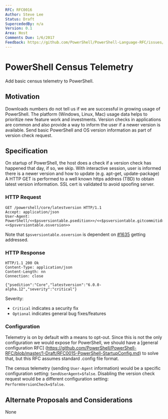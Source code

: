 ```yaml
---
RFC: RFC0016
Author: Steve Lee
Status: Draft
SupercededBy: n/a
Version: 0.1
Area: Host
Comments Due: 1/6/2017
Feedback: https://github.com/PowerShell/PowerShell-Language-RFC/issues/#
---
```


# PowerShell Census Telemetry

Add basic census telemetry to PowerShell.

## Motivation

Downloads numbers do not tell us if we are successful in growing usage of PowerShell.
The platform (Windows, Linux, Mac) usage data helps to prioritize new feature work and investments.
Version checks in applications are common and also provide a way to inform the user if a newer version is available.
Send basic PowerShell and OS version information as part of version check request.

## Specification

On startup of PowerShell, the host does a check if a version check has happened that day, if so, we skip.
With interactive session, user is informed there is a newer version and how to update (e.g. apt-get, update-package)
A HTTP GET is performed to a well known https address (TBD) to obtain latest version information.
SSL cert is validated to avoid spoofing server.

### HTTP Request

```
GET /powershell/core/latestversion HTTP/1.1
Accept: application/json
User-Agent: PowerShell/<<$psversiontable.psedition>>/<<$psversiontable.gitcommitid>>; <<$psversiontable.osversion>>
```

Note that `$psversiontable.osversion` is dependent on [#1635](https://github.com/PowerShell/PowerShell/issues/1635) getting addressed.

### HTTP Response

```
HTTP/1.1 200 Ok
Content-Type: application/json
Content-Length: nn
Connection: close

{"psedition":"Core","latestversion":"6.0.0-alpha.12","severity":"critical"}
```

Severity:
- `Critical` indicates a security fix
- `Optional` indicates general bug fixes/features

### Configuration

Telemetry is on by default with a means to opt-out.
Since this is not the only configuration we would expose for PowerShell, we should have a [general configuration RFC] (https://github.com/PowerShell/PowerShell-RFC/blob/master/1-Draft/RFC0015-PowerShell-StartupConfig.md) to solve that, but this RFC assumes standard .config file format.

The census telemetry (sending `User-Agent` information) would be a specific configuration setting: `SendUserAgent=$false`.
Disabling the version check request would be a different configuration setting: `PerformVersionCheck=$false`.

## Alternate Proposals and Considerations

None
 
